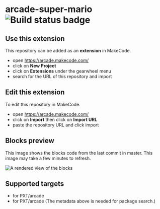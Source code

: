 # arcade-super-mario ![Build status badge](https://github.com/ngabyn/arcade-super-mario/workflows/MakeCode/badge.svg)

## Use this extension

This repository can be added as an **extension** in MakeCode.

* open https://arcade.makecode.com/
* click on **New Project**
* click on **Extensions** under the gearwheel menu
* search for the URL of this repository and import

## Edit this extension

To edit this repository in MakeCode.

* open https://arcade.makecode.com/
* click on **Import** then click on **Import URL**
* paste the repository URL and click import

## Blocks preview

This image shows the blocks code from the last commit in master.
This image may take a few minutes to refresh.

![A rendered view of the blocks](https://github.com/ngabyn/arcade-super-mario/raw/master/.makecode/blocks.png)

## Supported targets

* for PXT/arcade
* for PXT/arcade
(The metadata above is needed for package search.)

